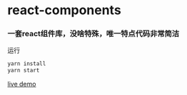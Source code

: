 # react-components

### 一套react组件库，没啥特殊，唯一特点代码非常简洁

运行
```bash
yarn install
yarn start
```

[live demo](https://wuyanwuyan.github.io/release/)